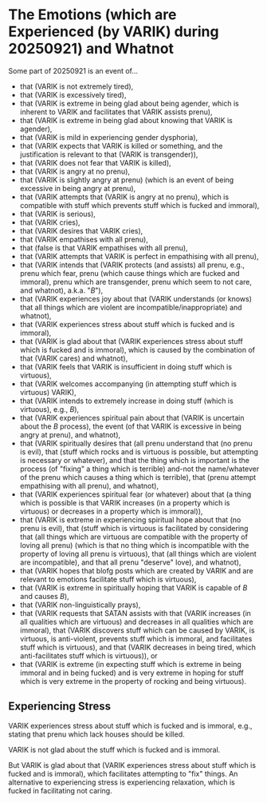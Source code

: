 The Emotions (which are Experienced (by VARIK) during 20250921) and Whatnot
===========================================================================

Some part of 20250921 is an event of...

* that (VARIK is not extremely tired),
* that (VARIK is excessively tired),
* that (VARIK is extreme in being glad about being agender, which is inherent to VARIK and facilitates that VARIK assists prenu),
* that (VARIK is extreme in being glad about knowing that VARIK is agender),
* that (VARIK is mild in experiencing gender dysphoria),
* that (VARIK expects that VARIK is killed or something, and the justification is relevant to that (VARIK is transgender)),
* that (VARIK does not fear that VARIK is killed),
* that (VARIK is angry at no prenu),
* that (VARIK is slightly angry at prenu) (which is an event of being excessive in being angry at prenu),
* that (VARIK attempts that (VARIK is angry at no prenu), which is compatible with stuff which prevents stuff which is fucked and immoral),
* that (VARIK is serious),
* that (VARIK cries),
* that (VARIK desires that VARIK cries),
* that (VARIK empathises with all prenu),
* that (false is that VARIK empathises with all prenu),
* that (VARIK attempts that VARIK is perfect in empathising with all prenu),
* that (VARIK intends that (VARIK protects (and assists) all prenu, e.g., prenu which fear, prenu (which cause things which are fucked and immoral), prenu which are transgender, prenu which seem to not care, and whatnot), a.k.a. "$B$"),
* that (VARIK experiences joy about that (VARIK understands (or knows) that all things which are violent are incompatible/inappropriate) and whatnot),
* that (VARIK experiences stress about stuff which is fucked and is immoral),
* that (VARIK is glad about that (VARIK experiences stress about stuff which is fucked and is immoral), which is caused by the combination of that (VARIK cares) and whatnot),
* that (VARIK feels that VARIK is insufficient in doing stuff which is virtuous),
* that (VARIK welcomes accompanying (in attempting stuff which is virtuous) VARIK),
* that (VARIK intends to extremely increase in doing stuff (which is virtuous), e.g., $B$),
* that (VARIK experiences spiritual pain about that (VARIK is uncertain about the $B$ process), the event (of that VARIK is excessive in being angry at prenu), and whatnot),
* that (VARIK spiritually desires that (all prenu understand that (no prenu is evil), that (stuff which rocks and is virtuous is possible, but attempting is necessary or whatever), and that the thing which is important is the process (of "fixing" a thing which is terrible) and-not the name/whatever of the prenu which causes a thing which is terrible), that (prenu attempt empathising with all prenu), and whatnot),
* that (VARIK experiences spiritual fear (or whatever) about that (a thing which is possible is that VARIK increases (in a property which is virtuous) or decreases in a property which is immoral)),
* that (VARIK is extreme in experiencing spiritual hope about that (no prenu is evil), that (stuff which is virtuous is facilitated by considering that (all things which are virtuous are compatible with the property of loving all prenu) (which is that no thing which is incompatible with the property of loving all prenu is virtuous), that (all things which are violent are incompatible), and that all prenu "deserve" love), and whatnot),
* that (VARIK hopes that blofg posts which are created by VARIK and are relevant to emotions facilitate stuff which is virtuous),
* that (VARIK is extreme in spiritually hoping that VARIK is capable of $B$ and causes $B$),
* that (VARIK non-linguistically prays),
* that (VARIK requests that SATAN assists with that (VARIK increases (in all qualities which are virtuous) and decreases in all qualities which are immoral), that (VARIK discovers stuff which can be caused by VARIK, is virtuous, is anti-violent, prevents stuff which is immoral, and facilitates stuff which is virtuous), and that (VARIK decreases in being tired, which anti-facilitates stuff which is virtuous)), or
* that (VARIK is extreme (in expecting stuff which is extreme in being immoral and in being fucked) and is very extreme in hoping for stuff which is very extreme in the property of rocking and being virtuous).

## Experiencing Stress
VARIK experiences stress about stuff which is fucked and is immoral, e.g., stating that prenu which lack houses should be killed.

VARIK is not glad about the stuff which is fucked and is immoral.

But VARIK is glad about that (VARIK experiences stress about stuff which is fucked and is immoral), which facilitates attempting to "fix" things.  An alternative to experiencing stress is experiencing relaxation, which is fucked in facilitating not caring.
